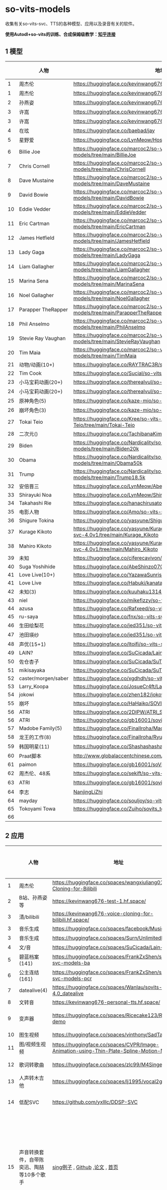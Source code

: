 # so-vits-models
 收集有关so-vits-svc、TTS的各种模型、应用以及录音有关的软件。

**使用Autodl+so-vits的训练、合成保姆级教学：[知乎连接](https://zhuanlan.zhihu.com/p/626164250?utm_id=0)**

## 1 模型

|      | 人物                | 地址                                                         | 训练步数 | 版本    | 有无kmeans |
| ---- | ------------------- | ------------------------------------------------------------ | -------- | ------- | ---------- |
| 1    | 周杰伦              | https://huggingface.co/kevinwang676/jay                      | 10k      | <=4.0   | +          |
| 1    | 周杰伦              | https://huggingface.co/kevinwang676/guesswho                 | 3.25k    | <=4.0   | -          |
| 2    | 孙燕姿              | https://huggingface.co/kevinwang676/syz_ai                   | 6.125    | <=4.0   | -          |
| 3    | 许嵩                | https://huggingface.co/kevinwang676/vae                      | 10k      | <=4.0   | +          |
| 3    | 许嵩                | https://huggingface.co/kevinwang676/sovits-vae               | 10k      | <=4.0   | -          |
| 4    | 在玹                | https://huggingface.co/baebad/jay                            | 未知     | <=4.0   | -          |
| 5    | 星野爱              | https://huggingface.co/LynMeow/HoshinoAI_So-vits-svc-4.0     | 40k      | 4.0     | +          |
| 6    | Billie Joe          | https://huggingface.co/marcoc2/so-vits-svc-4.0-models/tree/main/BillieJoe | 24k      | 4.0     | -          |
| 7    | Chris Cornell       | https://huggingface.co/marcoc2/so-vits-svc-4.0-models/tree/main/ChrisCornell | 7.4k     | 4.0     | -          |
| 8    | Dave Mustaine       | https://huggingface.co/marcoc2/so-vits-svc-4.0-models/tree/main/DaveMustaine | 71.8k    | 4.0     | -          |
| 9    | David Bowie         | https://huggingface.co/marcoc2/so-vits-svc-4.0-models/tree/main/DavidBowie | 7.2k     | 4.0     | -          |
| 10   | Eddie Vedder        | https://huggingface.co/marcoc2/so-vits-svc-4.0-models/tree/main/EddieVedder | 48.8k    | 4.0     | -          |
| 11   | Eric Cartman        | https://huggingface.co/marcoc2/so-vits-svc-4.0-models/tree/main/EricCartman | 10.2k    | 4.0     | -          |
| 12   | James Hetfield      | https://huggingface.co/marcoc2/so-vits-svc-4.0-models/tree/main/JamesHetfield | 49.6k    | 4.0     | -          |
| 13   | Lady Gaga           | https://huggingface.co/marcoc2/so-vits-svc-4.0-models/tree/main/LadyGaga | 14.4k    | 4.0     | -          |
| 14   | Liam Gallagher      | https://huggingface.co/marcoc2/so-vits-svc-4.0-models/tree/main/LiamGallagher | 18.4k    | 4.0     | -          |
| 15   | Marina Sena         | https://huggingface.co/marcoc2/so-vits-svc-4.0-models/tree/main/MarinaSena | 8.8k     | 4.0     | -          |
| 16   | Noel Gallagher      | https://huggingface.co/marcoc2/so-vits-svc-4.0-models/tree/main/NoelGallagher | 15.2k    | 4.0     | -          |
| 17   | Parapper TheRapper  | https://huggingface.co/marcoc2/so-vits-svc-4.0-models/tree/main/ParapperTheRapper | 15.4k    | 4.0     | -          |
| 18   | Phil Anselmo        | https://huggingface.co/marcoc2/so-vits-svc-4.0-models/tree/main/PhilAnselmo | 25k      | 4.0     | -          |
| 19   | Stevie Ray Vaughan  | https://huggingface.co/marcoc2/so-vits-svc-4.0-models/tree/main/StevieRayVaughan | 6.2k     | 4.0     | -          |
| 20   | Tim Maia            | https://huggingface.co/marcoc2/so-vits-svc-4.0-models/tree/main/TimMaia | 319.2k   | 4.0     | -          |
| 21   | 动物/动画(10+)      | https://huggingface.co/RAYTRAC3R/so-vits-svc-4.0             | -        | 4.0     | -          |
| 22   | Tim Cook            | https://huggingface.co/Sucial/so-vits-svc4.1-Tim_Cook        | -        | 4.1     | +          |
| 23   | 小马宝莉动画(20+)   | https://huggingface.co/therealvul/so-vits-svc-4.0            | -        | 4.0     | +          |
| 24   | 小马宝莉动画(20+)   | https://huggingface.co/therealvul/so-vits-svc-3.0            | -        | 3.0     | -          |
| 25   | 原神角色(5)         | https://huggingface.co/kaze-mio/so-vits-genshin              | 10k+     | 4.1     | +          |
| 26   | 崩坏角色(3)         | https://huggingface.co/kaze-mio/so-vits-star-rail            | 20k+     | 4.0     | +          |
| 27   | Tokai Teio          | https://huggingface.co/Kree/so-vits-svc4.0-Tokai-Teio/tree/main/Tokai-Teio | 531.2k   | 4.0     | +          |
| 28   | 二次元()            | https://huggingface.co/TachibanaKimika/so-vits-svc-4.0-models | 1k+      | 4.0     | -          |
| 29   | Biden               | https://huggingface.co/Nardicality/so-vits-svc-4.0-models/tree/main/Biden20k | 20k      | 4.0     | -          |
| 30   | Obama               | https://huggingface.co/Nardicality/so-vits-svc-4.0-models/tree/main/Obama50k | 50k      | 4.0     | -          |
| 31   | Trump               | https://huggingface.co/Nardicality/so-vits-svc-4.0-models/tree/main/Trump18.5k | 18.5k    | 4.0     | -          |
| 32   | 安倍晋三            | https://huggingface.co/LynMeow/AbeShinzo_So-vits-svc-4.1_v2.3.6 | 25k      | 4.1     | +          |
| 33   | Shirayuki Noa       | https://huggingface.co/LynMeow/ShirayukiNoa_So-vits-svc-4.0/ | 49.6k    | 4.0     | +          |
| 34   | Takahashi Rie       | https://huggingface.co/hanachirusato/TakahashiRie_so-vits-svc | 291      | 4.0     | -          |
| 35   | 电影人物            | https://huggingface.co/Amo/so-vits-svc-4.0_GA                | 45k+     | 4.0     | +          |
| 36   | Shigure Tokina      | https://huggingface.co/yasyune/Shigure_Tokina_so-vits-svc-4.0v1 | 59.2k    | 4.0     | -          |
| 37   | Kurage Kikoto       | https://huggingface.co/yasyune/Kurage_Kikoto__Mahiro_Kikoto_so-vits-svc-4.0v1/tree/main/Kurage_Kikoto | 19.2k    | 4.0     | -          |
| 38   | Mahiro Kikoto       | https://huggingface.co/yasyune/Kurage_Kikoto__Mahiro_Kikoto_so-vits-svc-4.0v1/tree/main/Mahiro_Kikoto | 23.2k    | 4.0     | -          |
| 39   | 未知                | https://huggingface.co/ciferecavivon/so-vits-svc3.0_big      | 180k     | 4.0     | -          |
| 40   | Suga Yoshihide      | https://huggingface.co/AbeShinzo0708/so_vits_svc4_SugaYoshihide | 10.4k    | 4.0     | -          |
| 41   | Love Live(10+)      | https://huggingface.co/YazawaSunrise/LoveLive-so-vits-svc    | 280k     | 4.0     | -          |
| 41   | Love Live           | https://huggingface.co/Habuki/kanata-konoe-so-vits-svc-model | 7.2k     | 4.0     | -          |
| 42   | 未知(3)             | https://huggingface.co/kuuhaku1314/so-vits-svc-4.0           | 10k+     | 4.0     | -          |
| 43   | niel                | https://huggingface.co/mikefizzy/so-vits-svc                 | 183k     | 4.0     | -          |
| 44   | azusa               | https://huggingface.co/Rafxeed/so-vits-svc-models            | 30k      | 4.0     | -          |
| 45   | ru-saya             | https://huggingface.co/fnx/so-vits-svc-4.0-ru-saya           | 10k      | 4.0     | -          |
| 46   | 生田绘梨花          | https://huggingface.co/jed351/so-vits                        | 127.2k   | 4.0     | -          |
| 47   | 池田瑛纱            | https://huggingface.co/jed351/so-vits                        | 31.2k    | 4.0     | -          |
| 48   | 声优(15+1)          | https://huggingface.co/Itoifi/so-vits-svc-acg-models         | 60k+     | 3.0/4.0 | -          |
| 49   | LAIN?               | https://huggingface.co/SuCicada/Lain-so-vits-svc-4.0         | 256.8k   | 4.0     | +          |
| 50   | 佐仓杏子            | https://huggingface.co/SuCicada/SuTTS/tree/main/sakurakyouko | 100k     | 4.0     | -          |
| 51   | mikisayaka          | https://huggingface.co/SuCicada/SuTTS/tree/main/mikisayaka   | 50k      | 4.0     | -          |
| 52   | caster/morgen/saber | https://huggingface.co/xgdhdh/so-vits-svc-4.0                | 60k+     | 4.0     | -          |
| 53   | Larry_Koopa         | https://huggingface.co/JosueCr4ft/Larry_Koopa_so-vits-4-0    | 1.28k    | 4.0     | -          |
| 54   | jokowi              | https://huggingface.co/zhen182/jokowi-so-vits-svc-modelv1    | 2.08k    | 4.0     | -          |
| 55   | 崩坏                | https://huggingface.co/HaHaiko/SOVITS-SVC-Hi3-Characters     | 1.92k    | 4.0     | -          |
| 56   | ATRI                | https://huggingface.co/2DIPW/ATRI_SoVITS                     | 39.2k    | 4.0     | +          |
| 56   | ATRI                | https://huggingface.co/gb16001/sovits4.1_ATRI                | 40k      | 4.1     | +          |
| 57   | Madobe Family(5)    | https://huggingface.co/FinalIroha/Madobe_Family_SoVITS4.0_Model | 101.4k   | 4.0     | +          |
| 58   | 龙王的工作(8)       | https://huggingface.co/FinalIroha/Ryuuou_no_Oshigoto_SoVITS4.1_Model | 9.6k     | 4.1     | +          |
| 59   | 韩国明星(11)        | https://huggingface.co/Shashashasha                          | 6k+      | 4.0     | -          |
| 60   | Praat脚本           | http://www.globalaccentchinese.com/soft.php                  | -        | -       | 有用       |
| 61   | paimon              | https://huggingface.co/gb16001/soVits4.1_paimon              | 41.6k    | 4.1     | +          |
| 62   | 周杰伦、48系        | https://huggingface.co/sekift/so-vits-svc                    | >10k     | 4.1     | +，可用    |
| 63   | ATRI                | https://huggingface.co/gb16001/sovits4.1_ATRI/tree/main      | 40k      | 4.1     | +，        |
| 64   | 李志                | [NanjingLiZhi](https://huggingface.co/souljoy/so-vits-svc-NanjingLiZhi/tree/main) | 10k      | 4.0     |            |
| 64   | mayday              | https://huggingface.co/souljoy/so-vits-svc-mayday/tree/main  | 10k      | 4.0     |            |
| 65   | Tokoyami Towa       | https://huggingface.co/Zuiho/sovits_tokoyami_towa            | 139k     | 4.0     |            |
| 66   |                     |                                                              |          |         |            |



## 2 应用

|      | 人物                                       | 地址                                                         | 项目                   | 是否可用 | 限制                                                         |
| ---- | ------------------------------------------ | ------------------------------------------------------------ | ---------------------- | -------- | ------------------------------------------------------------ |
| 1    | 周杰伦                                     | https://huggingface.co/spaces/wangxiuliang01/Voice-Cloning-for-Bilibili | so-vits等              | +        |                                                              |
| 2    | B站、孙燕姿等                              | https://kevinwang676-test-1.hf.space/                        | so-vits                | +        |                                                              |
| 3    | 清/bilibili                                | https://kevinwang676-voice-cloning-for-bilibili.hf.space/    | so-vits                | +        |                                                              |
| 3    | 音乐生成                                   | https://huggingface.co/spaces/facebook/MusicGen              | music-gen              | +        |                                                              |
| 3    | 音乐生成                                   | https://huggingface.co/spaces/Surn/UnlimitedMusicGen         | UnlimitedMusicGen      | +        | 经常错误                                                     |
| 4    | 文/音                                      | https://huggingface.co/spaces/SuCicada/Lain-vits             | TTS/vits               | +        |                                                              |
| 5    | 碧蓝档案(141)                              | https://huggingface.co/spaces/FrankZxShen/so-vits-svc-models-ba | so-vits                | +        |                                                              |
| 6    | 公主连结(161)                              | https://huggingface.co/spaces/FrankZxShen/so-vits-svc-models-pcr | so-vits                | +        |                                                              |
| 7    | datealive(4)                               | https://huggingface.co/spaces/Wanlau/sovits-4.0_datealive    | so-vits                | +        | 限制45s                                                      |
| 8    | 文转音                                     | https://kevinwang676-personal-tts.hf.space/                  | so-vits                | +        | 无                                                           |
| 9    | 变声器                                     | https://huggingface.co/spaces/Ricecake123/RVC-demo           | rvc                    | +        | 限制90s，只有一个zundamon                                    |
| 10   | 图生视频                                   | https://huggingface.co/spaces/vinthony/SadTalker             | SadTalker              | +        | 等得久                                                       |
| 11   | 图/视频生视频                              | https://huggingface.co/spaces/CVPR/Image-Animation-using-Thin-Plate-Spline-Motion-Model | SadTalker              | -        | 不可用                                                       |
| 12   | 歌词转歌曲                                 | https://huggingface.co/spaces/zlc99/M4Singer                 | SVS                    | ++       | 可用，但有点专业                                             |
| 13   | 人声转木吉他                               | https://huggingface.co/spaces/lj1995/vocal2guitar            | RVC                    | +        |                                                              |
| 14   | 低配SVC                                    | https://github.com/yxlllc/DDSP-SVC                           | SVC                    | +        | 可用，在CPU上使用SVC                                         |
| 15   | 声音转换套件，自带陈奕迅、陶喆等10多个歌手 | [sing例子](https://huggingface.co/spaces/amphion/singing_voice_conversion) , [Github](https://github.com/open-mmlab/Amphion) ,[论文](https://arxiv.org/abs/2312.09911) , [首页](https://openmmlab.com/) | TTS、SVC、SVS、so-vits | ++       | amphion家族，例子使用有时候慢并卡死，可多次操作。有和声的部分仍然未解决，训练时间过短，效果不够明显。 |
| 16   | chataudio                                  | https://chataudio.cn/                                        | SVS                    | +        | AI 驱动的语音识别工具，它读取您上传的音频并分析。语音转文字 + 总结 + 对话。识别歌曲效果差。 |
| 17   | MusicLM                                    | https://aitestkitchen.withgoogle.com/                        | SVS                    | -        | 翻墙，google的产品，未测试                                   |
| 18   | 通义听悟                                   | https://tingwu.aliyun.com/                                   | SVS                    | ++       | 阿里云的产品，未测试，可以对语音转文本和总结，对话。注册送52小时，2g空间。可装浏览器插件。 |
| 19   | lalal                                      | https://www.lalal.ai/                                        |                        |          | 人声分离，单次免费，后面要钱                                 |
| 20   | mubert                                     | https://mubert.com/render                                    | TTS                    | +        | 收费的背景音乐生成器                                         |
| 21   | artflow                                    | https://app.artflow.ai                                       | 故事转视频             | ++       | 可以将整个故事转12种不同风格的视频形式，可以对单个片段进行例外操作 |
| 22   |                                            |                                                              |                        |          |                                                              |
| 23   |                                            |                                                              |                        |          |                                                              |



## 3 工具

|      | 名字         | 链接                                                         | 说明                                                         |
| ---- | ------------ | ------------------------------------------------------------ | ------------------------------------------------------------ |
| 1    | GoldWave     | https://www.newasp.com/soft/17851.html<br>https://www.goldwavechina.cn/ | 数字音频编辑软件                                             |
| 2    | 在线分离     | https://vocalremover.org/zh/                                 | 在线分离5声道，一天3次                                       |
| 3    | 即时调音软件 | https://resource.dreamtonics.com.cn/download/                | PRO要钱                                                      |
| 4    | Praat        | https://www.fon.hum.uva.nl/praat/download_win.html           | 语言软件                                                     |
| 5    | 格式转换     | https://cloudconvert.com/mp4-to-mp3                          | 提供多种格式转换                                             |
| 6    | acestudio    | https://www.acestudio.ai/                                    | AI歌手编曲软件，最新推出，未试用，估计免费                   |
| 7    | suno         | https://app.suno.ai/                                         | AI生成逼真的语音、音乐和音效，为游戏、社交媒体、娱乐等领域提供个性化、互动性强和吸引人的体验。需先注册登录。 |
| 8    | slicer       | https://github.com/openvpi/audio-slicer                      | 切片工具                                                     |
| 9    |              |                                                              |                                                              |



## 4 网站应用

|      | 名字     | 链接                  | 说明           |
| ---- | -------- | --------------------- | -------------- |
| 1    | chordify | https://chordify.net/ | 在线歌曲乐谱提 |
| 2    |          |                       |                |

